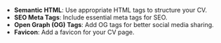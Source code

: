 * **Semantic HTML**: Use appropriate HTML tags to structure your CV.
* **SEO Meta Tags**: Include essential meta tags for SEO.
* **Open Graph (OG) Tags**: Add OG tags for better social media sharing.
* **Favicon**: Add a favicon for your CV page.